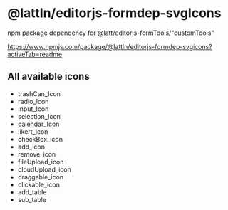 # @lattln/editorjs-formdep-svgIcons
  npm package dependency for @latt/editorjs-formTools/"customTools"


  https://www.npmjs.com/package/@lattln/editorjs-formdep-svgicons?activeTab=readme

## All available icons 
* trashCan_Icon 
* radio_Icon 
* Input_Icon
* selection_Icon
* calendar_Icon 
* likert_icon
* checkBox_icon 
* add_icon 
* remove_icon
* fileUpload_icon 
* cloudUpload_icon 
* draggable_icon 
* clickable_icon 
* add_table 
* sub_table 
